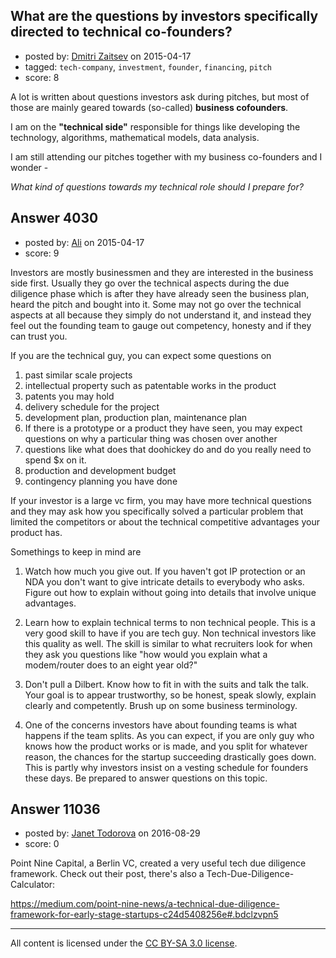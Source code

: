 ## What are the questions by investors specifically directed to technical co-founders?

- posted by: [Dmitri Zaitsev](https://stackexchange.com/users/1769946/dmitri-zaitsev) on 2015-04-17
- tagged: `tech-company`, `investment`, `founder`, `financing`, `pitch`
- score: 8

<p>A lot is written about questions investors ask during pitches, but most of those are mainly geared towards (so-called) <strong>business cofounders</strong>. </p>

<p>I am on the <strong>"technical side"</strong> responsible for things like developing the technology, algorithms, mathematical models, data analysis. </p>

<p>I am still attending our pitches together with my business co-founders and
I wonder -</p>

<p><em>What kind of questions towards my technical role should I prepare for?</em></p>



## Answer 4030

- posted by: [Ali](https://stackexchange.com/users/2815644/ali) on 2015-04-17
- score: 9

<p>Investors are mostly businessmen and they are interested in the business side first. Usually they go over the technical aspects during the due diligence phase which is after they have already seen the business plan, heard the pitch and bought into it. Some may not go over the technical aspects at all because they simply do not understand it, and instead they feel out the founding team to gauge out competency, honesty and if they can trust you.</p>

<p>If you are the technical guy, you can expect some questions on</p>

<ol>
<li>past similar scale projects</li>
<li>intellectual property such as patentable works in the product</li>
<li>patents you may hold</li>
<li>delivery schedule for the project</li>
<li>development plan, production plan, maintenance plan</li>
<li>If there is a prototype or a product they have seen, you may expect questions on why a particular thing was chosen over another</li>
<li>questions like what does that doohickey do and do you really need to spend $x on it. </li>
<li>production and development budget</li>
<li>contingency planning you have done</li>
</ol>

<p>If your investor is a large vc firm, you may have more technical questions and they may ask how you specifically solved a particular problem that limited the competitors or about the technical competitive advantages your product has. </p>

<p>Somethings to keep in mind are</p>

<ol>
<li>Watch how much you give out. If you haven't got IP protection or an NDA you don't want to give intricate details to everybody who asks. Figure out how to explain without going into details that involve unique advantages. </li>
<li><p>Learn how to explain technical terms to non technical people. This is a very good skill to have if you are tech guy. Non technical investors like this quality as well. The skill is similar to what recruiters look for when they ask you questions like "how would you explain what a modem/router does to an eight year old?" </p></li>
<li><p>Don't pull a Dilbert. Know how to fit in with the suits and talk the talk. Your goal is to appear trustworthy, so be honest, speak slowly, explain clearly and competently. Brush up on some business terminology.</p></li>
<li>One of the concerns investors have about founding teams is what happens if the team splits. As you can expect, if you are only guy who knows how the product works or is made, and you split for whatever reason, the chances for the startup succeeding drastically goes down. This is partly why investors insist on a vesting schedule for founders these days. Be prepared to answer questions on this topic. </li>
</ol>



## Answer 11036

- posted by: [Janet Todorova](https://stackexchange.com/users/7047617/janet-todorova) on 2016-08-29
- score: 0

<p>Point Nine Capital, a Berlin VC, created a very useful tech due diligence framework. Check out their post, there's also a Tech-Due-Diligence-Calculator:</p>

<p><a href="https://medium.com/point-nine-news/a-technical-due-diligence-framework-for-early-stage-startups-c24d5408256e#.bdclzvpn5" rel="nofollow">https://medium.com/point-nine-news/a-technical-due-diligence-framework-for-early-stage-startups-c24d5408256e#.bdclzvpn5</a></p>




---

All content is licensed under the [CC BY-SA 3.0 license](https://creativecommons.org/licenses/by-sa/3.0/).
